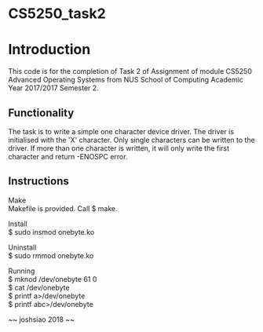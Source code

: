 # CS5250_task2

Introduction
============
This code is for the completion of Task 2 of Assignment of module CS5250 Advanced Operating Systems from NUS School of Computing Academic Year 2017/2017 Semester 2.

Functionality
-------------
The task is to write a simple one character device driver.
The driver is initialised with the 'X' character.
Only single characters can be written to the driver.
If more than one character is written, it will only write the first character and return -ENOSPC error.

Instructions
------------
Make  
	Makefile is provided. Call $ make.

Install  
	$ sudo insmod onebyte.ko

Uninstall  
	$ sudo rmmod onebyte.ko

Running  
	$ mknod /dev/onebyte 61 0  
	$ cat /dev/onebyte  
	$ printf a>/dev/onebyte  
	$ printf abc>/dev/onebyte  


~~ joshsiao 2018 ~~

